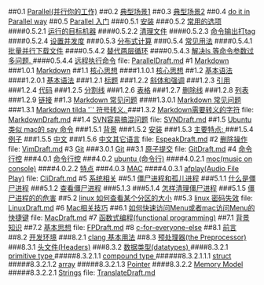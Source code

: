 ##0.1 [Parallel(并行你的工作)](ParallelDraft.md#anchor_0)
##0.2 [ 典型场景1](ParallelDraft.md#anchor_1)
##0.3 [ 典型场景2](ParallelDraft.md#anchor_2)
##0.4 [ do it in Parallel way](ParallelDraft.md#anchor_3)
##0.5 [ Parallel 入门](ParallelDraft.md#anchor_4)
###0.5.1 [ 安装](ParallelDraft.md#anchor_5)
###0.5.2 [  常用的选项](ParallelDraft.md#anchor_6)
####0.5.2.1 [ 运行的目标机器](ParallelDraft.md#anchor_7)
####0.5.2.2 [ 清理文件](ParallelDraft.md#anchor_8)
####0.5.2.3 [ 命令输出打tag](ParallelDraft.md#anchor_9)
####0.5.2.4 [ 设置并发度](ParallelDraft.md#anchor_10)
###0.5.3 [ 分布式计算](ParallelDraft.md#anchor_11)
###0.5.4 [ 常见用法](ParallelDraft.md#anchor_12)
####0.5.4.1 [ 批量并行下载文件](ParallelDraft.md#anchor_13)
####0.5.4.2 [ 替代两层循环](ParallelDraft.md#anchor_14)
####0.5.4.3 [ 解决ls 等命令参数过多问题. ](ParallelDraft.md#anchor_15)
####0.5.4.4 [ 远程执行命令](ParallelDraft.md#anchor_16)
file: [ParallelDraft.md](ParallelDraft.md)
#1 [ Markdown](MarkdownDraft.md#anchor_0)
###1.0.1 [ Markdown](MarkdownDraft.md#anchor_1)
##1.1 [ 核心思想](MarkdownDraft.md#anchor_2)
####1.1.0.1 [ 核心思想](MarkdownDraft.md#anchor_3)
##1.2 [ 基本语法](MarkdownDraft.md#anchor_4)
####1.2.0.1 [ 基本语法](MarkdownDraft.md#anchor_5)
###1.2.1 [ 标题](MarkdownDraft.md#anchor_6)
###1.2.2 [ 斜体和强调](MarkdownDraft.md#anchor_7)
###1.2.3 [ 引用](MarkdownDraft.md#anchor_8)
###1.2.4 [ 代码](MarkdownDraft.md#anchor_9)
###1.2.5 [ 分割线](MarkdownDraft.md#anchor_10)
###1.2.6 [ 表格](MarkdownDraft.md#anchor_11)
###1.2.7 [ 删除线](MarkdownDraft.md#anchor_12)
###1.2.8 [ 列表](MarkdownDraft.md#anchor_13)
###1.2.9 [ 链接](MarkdownDraft.md#anchor_14)
##1.3 [ Markdown 常见问题](MarkdownDraft.md#anchor_15)
####1.3.0.1 [ Markdown 常见问题](MarkdownDraft.md#anchor_16)
###1.3.1 [Markdown tilda '`' 符号转义. ](MarkdownDraft.md#anchor_17)
###1.3.2 [ Markdown需要转义的字符](MarkdownDraft.md#anchor_18)
file: [MarkdownDraft.md](MarkdownDraft.md)
##1.4 [SVN容易搞混问题](SVNDraft.md#anchor_0)
file: [SVNDraft.md](SVNDraft.md)
##1.5 [ Ubuntu 类似 mac的 say 命令](EspeakDraft.md#anchor_0)
###1.5.1 [ 背景](EspeakDraft.md#anchor_1)
###1.5.2 [ 安装](EspeakDraft.md#anchor_2)
###1.5.3 [ 主要特点: ](EspeakDraft.md#anchor_3)
###1.5.4 [ 例子](EspeakDraft.md#anchor_4)
###1.5.5 [ 中文](EspeakDraft.md#anchor_5)
###1.5.6 [ 中文其它语言](EspeakDraft.md#anchor_6)
file: [EspeakDraft.md](EspeakDraft.md)
#2 [删除操作](VimDraft.md#anchor_0)
file: [VimDraft.md](VimDraft.md)
#3 [Git](GitDraft.md#anchor_0)
###3.0.1 [Git](GitDraft.md#anchor_1)
##3.1 [原子提交](GitDraft.md#anchor_2)
file: [GitDraft.md](GitDraft.md)
#4 [命令行控](CliDraft.md#anchor_0)
###4.0.1 [命令行控](CliDraft.md#anchor_1)
###4.0.2 [ ubuntu (命令行)](CliDraft.md#anchor_2)
####4.0.2.1 [ moc(music on console)](CliDraft.md#anchor_3)
####4.0.2.2 [ 特点](CliDraft.md#anchor_4)
###4.0.3 [ MAC](CliDraft.md#anchor_5)
####4.0.3.1 [ afplay(Audio File Play)](CliDraft.md#anchor_6)
file: [CliDraft.md](CliDraft.md)
#5 [ 系统相关](LinuxDraft.md#anchor_0)
##5.1 [ 僵尸进程和孤儿进程](LinuxDraft.md#anchor_1)
###5.1.1 [ 什么是僵尸进程](LinuxDraft.md#anchor_2)
###5.1.2 [ 查看僵尸进程](LinuxDraft.md#anchor_3)
###5.1.3 [ ](LinuxDraft.md#anchor_4)
###5.1.4 [ 怎样清理僵尸进程](LinuxDraft.md#anchor_5)
###5.1.5 [ 僵尸进程的的危害](LinuxDraft.md#anchor_6)
##5.2 [ linux 如何查看某个分区的大小](LinuxDraft.md#anchor_7)
##5.3 [ linux 密码失效](LinuxDraft.md#anchor_8)
file: [LinuxDraft.md](LinuxDraft.md)
#6 [Mac相关技巧](MacDraft.md#anchor_0)
##6.1 [如何快速访问Menu或者mac访问Menu的快捷键](MacDraft.md#anchor_1)
file: [MacDraft.md](MacDraft.md)
#7 [函数式编程(functional programming)](FPDraft.md#anchor_0)
##7.1 [背景知识](FPDraft.md#anchor_1)
##7.2 [基本思想](FPDraft.md#anchor_2)
file: [FPDraft.md](FPDraft.md)
#8 [c-for-everyone-else](TranslateDraft.md#anchor_0)
##8.1 [ 前言    ](TranslateDraft.md#anchor_1)
##8.2 [ 开发环境](TranslateDraft.md#anchor_2)
###8.2.1 [ clang 基本用法](TranslateDraft.md#anchor_3)
##8.3 [ 预处理器(the Preprocessor)](TranslateDraft.md#anchor_4)
###8.3.1 [ 头文件(Headers)](TranslateDraft.md#anchor_5)
###8.3.2 [ 数据类型(datatypes) ](TranslateDraft.md#anchor_6)
####8.3.2.1 [ primitive type  ](TranslateDraft.md#anchor_7)
#####8.3.2.1.1 [ compound type  ](TranslateDraft.md#anchor_8)
######8.3.2.1.1.1 [ struct](TranslateDraft.md#anchor_9)
#####8.3.2.1.2 [ array](TranslateDraft.md#anchor_10)
#####8.3.2.1.3 [ Pointer](TranslateDraft.md#anchor_11)
####8.3.2.2 [ Memory Model](TranslateDraft.md#anchor_12)
#####8.3.2.2.1 [ Strings](TranslateDraft.md#anchor_13)
file: [TranslateDraft.md](TranslateDraft.md)
